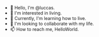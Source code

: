 - 👋 Hello, I'm @luccas.
- 👀 I'm interested in living.
- 🌱 Currently, I'm learning how to live.
- 💞️ I'm looking to collaborate with my life.
- 📫 How to reach me, HelloWorld.

<!---
luccasSSplus/luccasSSplus is a ✨ special ✨ repository because its `README.md` (this file) appears on your GitHub profile.
You can click the Preview link to take a look at your changes.
--->
